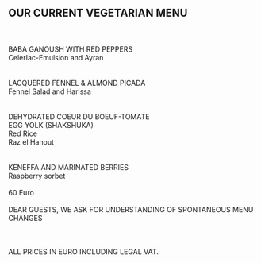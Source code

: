## OUR CURRENT VEGETARIAN MENU
<br/>
<br/>
BABA GANOUSH WITH RED PEPPERS<br/>
CelerIac-Emulsion and Ayran<br/>
<br/>
<br/>
LACQUERED FENNEL & ALMOND PICADA<br/>
Fennel Salad and Harissa<br/>
<br/>
<br/>
DEHYDRATED COEUR DU BOEUF-TOMATE<br/>
EGG YOLK (SHAKSHUKA)<br/>
Red Rice<br/>
Raz el Hanout<br/>
<br/>
<br/>
KENEFFA AND MARINATED BERRIES<br/>
Raspberry sorbet<br/>
<br/>
 60 Euro
 <br/>
<br/>
DEAR GUESTS, WE ASK FOR UNDERSTANDING OF SPONTANEOUS MENU CHANGES<br/>
<br/>
 <br/>
<br/>
ALL PRICES IN EURO INCLUDING LEGAL VAT.
